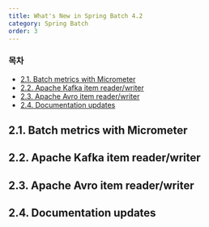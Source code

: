 ```yaml
---
title: What's New in Spring Batch 4.2
category: Spring Batch
order: 3
---
```


### 목차

 - [2.1. Batch metrics with Micrometer](#21-batch-metrics-with-micrometer)
 - [2.2. Apache Kafka item reader/writer](#22-apache-kafka-item-readerwriter)
 - [2.3. Apache Avro item reader/writer](#23-apache-avro-item-readerwriter)
 - [2.4. Documentation updates](#24-documentation-updates)
 
 ## 2.1. Batch metrics with Micrometer
 
 ## 2.2. Apache Kafka item reader/writer
 
 ## 2.3. Apache Avro item reader/writer
 
 ## 2.4. Documentation updates
 